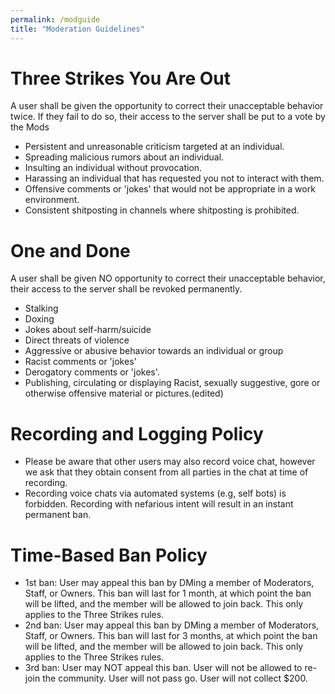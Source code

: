 ```yaml
---
permalink: /modguide
title: "Moderation Guidelines"
---
```


# Three Strikes You Are Out

A user shall be given the opportunity to correct their unacceptable behavior twice. If they fail to do so, their access to the server shall be put to a vote by the Mods

* Persistent and unreasonable criticism targeted at an individual. 
* Spreading malicious rumors about an individual. 
* Insulting an individual without provocation. 
* Harassing an individual that has requested you not to interact with them. 
* Offensive comments or 'jokes' that would not be appropriate in a work environment.
* Consistent shitposting in channels where shitposting is prohibited.

# One and Done

A user shall be given NO opportunity to correct their unacceptable behavior, their access to the server shall be revoked permanently.

* Stalking 
* Doxing
* Jokes about self-harm/suicide
* Direct threats of violence
* Aggressive or abusive behavior towards an individual or group 
* Racist comments or 'jokes' 
* Derogatory comments or 'jokes'.
* Publishing, circulating or displaying Racist, sexually suggestive, gore or otherwise offensive material or pictures.(edited)

# Recording and Logging Policy

* Please be aware that other users may also record voice chat, however we ask that they obtain consent from all parties in the chat at time of recording.
* Recording voice chats via automated systems (e.g, self bots) is forbidden. Recording with nefarious intent will result in an instant permanent ban.

# Time-Based Ban Policy

* 1st ban: User may appeal this ban by DMing a member of Moderators, Staff, or Owners. This ban will last for 1 month, at which point the ban will be lifted, and the member will be allowed to join back. This only applies to the Three Strikes rules.
* 2nd ban: User may appeal this ban by DMing a member of Moderators, Staff, or Owners. This ban will last for 3 months, at which point the ban will be lifted, and the member will be allowed to join back. This only applies to the Three Strikes rules.
* 3rd ban: User may NOT appeal this ban. User will not be allowed to re-join the community. User will not pass go. User will not collect $200.

